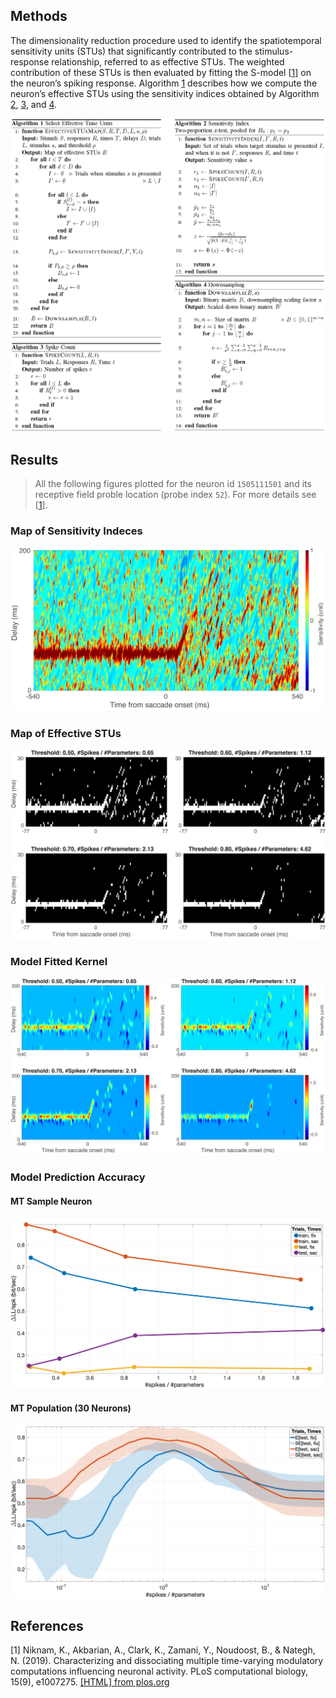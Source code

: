## Methods
The dimensionality  reduction  procedure used to identify the  spatiotemporal sensitivity units (STUs) that significantly contributed to the stimulus-response  relationship,  referred  to  as  effective  STUs. The weighted contribution of these STUs is then evaluated by fitting the S-model [[1](#references)] on the neuron’s spiking response. Algorithm [1](assets/figures/alg1.pdf) describes how we compute the neuron’s effective STUs using the sensitivity indices obtained by Algorithm [2](assets/figures/alg2.pdf), [3](assets/figures/alg3.pdf), and [4](assets/figures/alg4.pdf).

[![Algorithms](assets/figures/algs.png "Algorithms")](assets/figures/algs.pdf)

## Results
> All the following figures plotted for the neuron id `1505111501` and its receptive field proble location (probe index `52`). For more details see [[1](#references)].
### Map of Sensitivity Indeces
![Sensitivity Map](assets/figures/sensitivity-map.png "Sensitivity Map")
### Map of Effective STUs
![Effective STUs Map](assets/figures/effective-stus-map.png "Effective STUs Map")
### Model Fitted Kernel
![Kernel](assets/figures/kernel.png "Kernel")
### Model Prediction Accuracy
#### MT Sample Neuron
![MT Sample Neuron](assets/figures/accuracy-sample.png "MT Sample Neuron")
#### MT Population (30 Neurons)
![MT Population](assets/figures/accuracy-population.png "MT Population")

## References
[1] Niknam, K., Akbarian, A., Clark, K., Zamani, Y., Noudoost, B., & Nategh, N. (2019). Characterizing and dissociating multiple time-varying modulatory computations influencing neuronal activity. PLoS computational biology, 15(9), e1007275. [[HTML] from plos.org](https://journals.plos.org/ploscompbiol/article?id=10.1371/journal.pcbi.1007275)